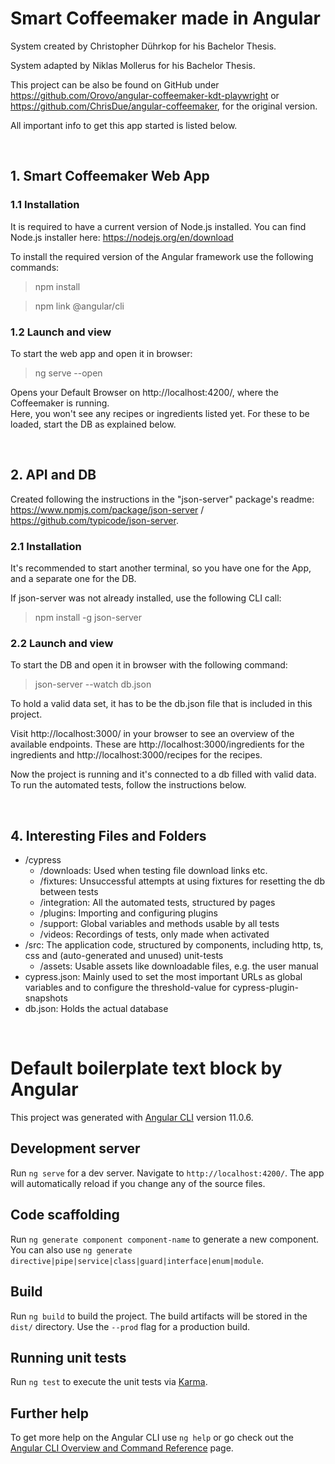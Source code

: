 # Smart Coffeemaker made in Angular

System created by Christopher Dührkop for his Bachelor Thesis.

System adapted by Niklas Mollerus for his Bachelor Thesis.

This project can be also be found on GitHub under https://github.com/Orovo/angular-coffeemaker-kdt-playwright or https://github.com/ChrisDue/angular-coffeemaker, for the original version.

All important info to get this app started is listed below.

<br/>

## 1. Smart Coffeemaker Web App 

### 1.1 Installation

It is required to have a current version of Node.js installed.
You can find Node.js installer here: https://nodejs.org/en/download

To install the required version of the Angular framework use the following commands:
> npm install

> npm link @angular/cli

### 1.2 Launch and view

To start the web app and open it in browser: 
> ng serve --open

Opens your Default Browser on http://localhost:4200/, where the Coffeemaker is running.  
Here, you won't see any recipes or ingredients listed yet. For these to be loaded, start the DB as explained below. 

<br/>

## 2. API and DB

Created following the instructions in the "json-server" package's readme: https://www.npmjs.com/package/json-server / https://github.com/typicode/json-server.

### 2.1 Installation

It's recommended to start another terminal, so you have one for the App, and a separate one for the DB.  

If json-server was not already installed, use the following CLI call: 
> npm install -g json-server

### 2.2 Launch and view

To start the DB and open it in browser with the following command: 
> json-server --watch db.json

To hold a valid data set, it has to be the db.json file that is included in this project.   

Visit http://localhost:3000/ in your browser to see an overview of the available endpoints. These are http://localhost:3000/ingredients for the ingredients and http://localhost:3000/recipes for the recipes.

Now the project is running and it's connected to a db filled with valid data. To run the automated tests, follow the instructions below. 

<br/>


## 4. Interesting Files and Folders

- /cypress
  - /downloads: Used when testing file download links etc.
  - /fixtures: Unsuccessful attempts at using fixtures for resetting the db between tests
  - /integration: All the automated tests, structured by pages
  - /plugins: Importing and configuring plugins
  - /support: Global variables and methods usable by all tests
  - /videos: Recordings of tests, only made when activated
- /src: The application code, structured by components, including http, ts, css and (auto-generated and unused) unit-tests
  - /assets: Usable assets like downloadable files, e.g. the user manual
- cypress.json: Mainly used to set the most important URLs as global variables and to configure the threshold-value for cypress-plugin-snapshots 
- db.json: Holds the actual database



<br/>



# Default boilerplate text block by Angular

This project was generated with [Angular CLI](https://github.com/angular/angular-cli) version 11.0.6.

## Development server

Run `ng serve` for a dev server. Navigate to `http://localhost:4200/`. The app will automatically reload if you change any of the source files.

## Code scaffolding

Run `ng generate component component-name` to generate a new component. You can also use `ng generate directive|pipe|service|class|guard|interface|enum|module`.

## Build

Run `ng build` to build the project. The build artifacts will be stored in the `dist/` directory. Use the `--prod` flag for a production build.

## Running unit tests

Run `ng test` to execute the unit tests via [Karma](https://karma-runner.github.io).

## Further help

To get more help on the Angular CLI use `ng help` or go check out the [Angular CLI Overview and Command Reference](https://angular.io/cli) page.
